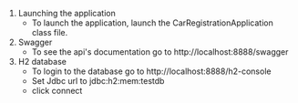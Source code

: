 1. Launching the application
    - To launch the application, launch the CarRegistrationApplication class file.
2. Swagger
    - To see the api's documentation go to http://localhost:8888/swagger
3. H2 database
    - To login to the database go to http://localhost:8888/h2-console
    - Set Jdbc url to jdbc:h2:mem:testdb
    - click connect